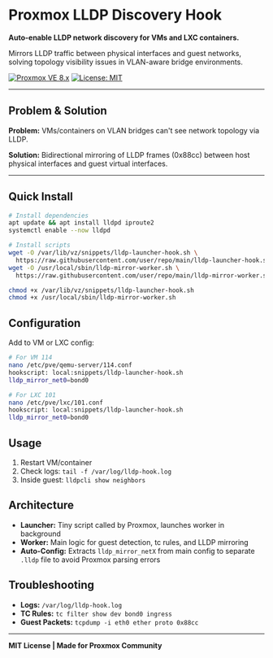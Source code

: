 # Proxmox LLDP Discovery Hook

**Auto-enable LLDP network discovery for VMs and LXC containers.**

Mirrors LLDP traffic between physical interfaces and guest networks, solving topology visibility issues in VLAN-aware bridge environments.

[![Proxmox VE 8.x](https://img.shields.io/badge/Proxmox%20VE-8.x-blue.svg)](https://www.proxmox.com/)
[![License: MIT](https://img.shields.io/badge/License-MIT-green.svg)](https://opensource.org/licenses/MIT)

---

## Problem & Solution

**Problem:** VMs/containers on VLAN bridges can't see network topology via LLDP.

**Solution:** Bidirectional mirroring of LLDP frames (0x88cc) between host physical interfaces and guest virtual interfaces.

---

## Quick Install

```bash
# Install dependencies
apt update && apt install lldpd iproute2
systemctl enable --now lldpd

# Install scripts
wget -O /var/lib/vz/snippets/lldp-launcher-hook.sh \
  https://raw.githubusercontent.com/user/repo/main/lldp-launcher-hook.sh
wget -O /usr/local/sbin/lldp-mirror-worker.sh \
  https://raw.githubusercontent.com/user/repo/main/lldp-mirror-worker.sh

chmod +x /var/lib/vz/snippets/lldp-launcher-hook.sh
chmod +x /usr/local/sbin/lldp-mirror-worker.sh
```

## Configuration

Add to VM or LXC config:

```bash
# For VM 114
nano /etc/pve/qemu-server/114.conf
hookscript: local:snippets/lldp-launcher-hook.sh
lldp_mirror_net0=bond0

# For LXC 101  
nano /etc/pve/lxc/101.conf
hookscript: local:snippets/lldp-launcher-hook.sh
lldp_mirror_net0=bond0
```

## Usage

1. Restart VM/container
2. Check logs: `tail -f /var/log/lldp-hook.log`
3. Inside guest: `lldpcli show neighbors`

## Architecture

- **Launcher:** Tiny script called by Proxmox, launches worker in background
- **Worker:** Main logic for guest detection, tc rules, and LLDP mirroring
- **Auto-Config:** Extracts `lldp_mirror_netX` from main config to separate `.lldp` file to avoid Proxmox parsing errors

## Troubleshooting

- **Logs:** `/var/log/lldp-hook.log`
- **TC Rules:** `tc filter show dev bond0 ingress`
- **Guest Packets:** `tcpdump -i eth0 ether proto 0x88cc`

---

**MIT License | Made for Proxmox Community**
